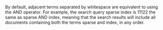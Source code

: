 By default, adjacent terms separated by whitespace are equivalent to
using the AND operator. For example, the search query sparse index is 
11122
the same as sparse AND index, meaning that the search results will include all 
documents containing both the terms sparse and index, in any order.
